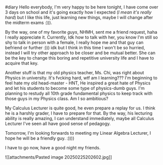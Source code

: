 #diary
Hello everybody, I'm very happy to be here tonight, I have come over 3 days on school and it's going exactly how I expected (*I mean it's really hard*) but I like this life, just learning new things, maybe I will change after the midterm exams :))).

By the way, one of my favorite *guys*, NHMH, sent me a friend request, haha I really appreciate it. Currently, Idk how to talk with her, you know I'm still so shy to talk in person with a female, I really hope me and that guy can befriend or further :))) idk but I think in this time I won't be so hurried, instead I will try other approach to be closer and be mutual better. She can be the key to change this boring and repetitive university life and I have to acquire that key.

Another stuff is that my old physics teacher, Ms. Chi, was right about Physics in university. It's fvcking hard, wtf am I learning??? I'm beginning to feel hate my old head-master - HNT, He inspired a great hate of Physics and let his students to become some type of physics-dumb guys.
I'm planning to restudy all 10th grade fundamental physics to keep track with those guys in my Physics class. Am I so ambitious?

My Calculus Lecturer is quite good, he even prepare a replay for us. I think he is a harshly grader, I have to prepare for that. By the way, his lecturing ability is really amazing, I can understand immediately, maybe all Calculus Lecturer I've seen all have good sense of pedagogy.

Tomorrow, I'm looking forwards to meeting my Linear Algebra Lecturer, I hope he will be a friendly guy. :))))


I have to go now, have a good night my friends.

![[attachments/Pasted image 20250225202602.jpg]]